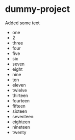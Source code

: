 # dummy-project

Added some text

* one
* 2
* three
* four
* five
* six
* seven
* eight
* nine
* ten
* eleven
* twlelve
* thirteen
* fourteen
* fifteen
* sixteen
* seventeen
* eighteen
* nineteen
* twenty
